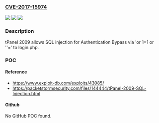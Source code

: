 ### [CVE-2017-15974](https://cve.mitre.org/cgi-bin/cvename.cgi?name=CVE-2017-15974)
![](https://img.shields.io/static/v1?label=Product&message=n%2Fa&color=blue)
![](https://img.shields.io/static/v1?label=Version&message=n%2Fa&color=blue)
![](https://img.shields.io/static/v1?label=Vulnerability&message=n%2Fa&color=brighgreen)

### Description

tPanel 2009 allows SQL injection for Authentication Bypass via 'or 1=1 or ''=' to login.php.

### POC

#### Reference
- https://www.exploit-db.com/exploits/43085/
- https://packetstormsecurity.com/files/144444/tPanel-2009-SQL-Injection.html

#### Github
No GitHub POC found.

